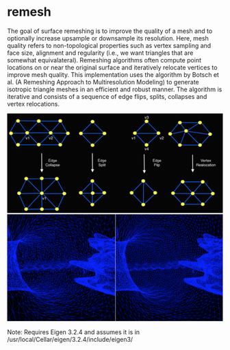 # remesh 

The goal of surface remeshing is to improve the quality of a mesh and to optionally increase upsample or downsample its resolution. Here, mesh quality refers to non-topological properties such as vertex sampling and face size, alignment and regularity (i.e., we want triangles that are somewhat equivalateral). Remeshing algorithms often compute point locations on or near the original surface and iteratively relocate vertices to improve mesh quality. This implementation uses the algorithm by Botsch et al. (A Remeshing Approach to Multiresolution Modeling) to generate isotropic triangle meshes in an efficient and robust manner. The algorithm is iterative and consists of a sequence of edge flips, splits, collapses and vertex relocations. 

![](topology.png)
![](remesh.png)

Note: Requires Eigen 3.2.4 and assumes it is in /usr/local/Cellar/eigen/3.2.4/include/eigen3/
